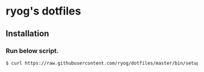 # ryog's dotfiles

## Installation

### Run below script.

```bash
$ curl https://raw.githubusercontent.com/ryog/dotfiles/master/bin/setup.sh | sh
```
